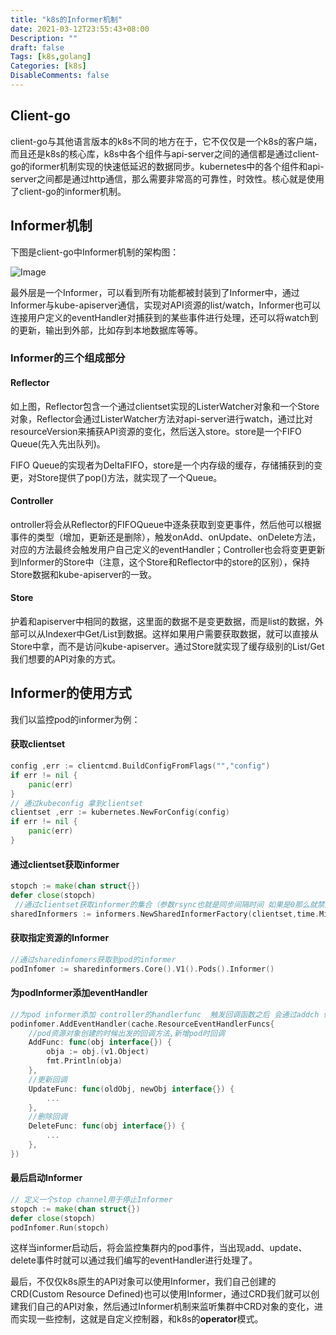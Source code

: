```yaml
---
title: "k8s的Informer机制"
date: 2021-03-12T23:55:43+08:00
Description: ""
draft: false
Tags: [k8s,golang]
Categories: [k8s]
DisableComments: false
---
```


## Client-go

client-go与其他语言版本的k8s不同的地方在于，它不仅仅是一个k8s的客户端，而且还是k8s的核心库，k8s中各个组件与api-server之间的通信都是通过client-go的iformer机制实现的快速低延迟的数据同步。kubernetes中的各个组件和api-server之间都是通过http通信，那么需要非常高的可靠性，时效性。核心就是使用了client-go的informer机制。

## Informer机制

下图是client-go中Informer机制的架构图：

![Image](/images/informer.png)

最外层是一个Informer，可以看到所有功能都被封装到了Informer中，通过Informer与kube-apiserver通信，实现对API资源的list/watch，Informer也可以连接用户定义的eventHandler对捕获到的某些事件进行处理，还可以将watch到的更新，输出到外部，比如存到本地数据库等等。

### Informer的三个组成部分

#### Reflector

如上图，Reflector包含一个通过clientset实现的ListerWatcher对象和一个Store对象，Reflector会通过ListerWatcher方法对api-server进行watch，通过比对resourceVersion来捕获API资源的变化，然后送入store。store是一个FIFO Queue(先入先出队列)。

FIFO Queue的实现者为DeltaFIFO，store是一个内存级的缓存，存储捕获到的变更，对Store提供了pop()方法，就实现了一个Queue。

#### Controller

ontroller将会从Reflector的FIFOQueue中逐条获取到变更事件，然后他可以根据事件的类型（增加，更新还是删除），触发onAdd、onUpdate、onDelete方法，对应的方法最终会触发用户自己定义的eventHandler；Controller也会将变更更新到Informer的Store中（注意，这个Store和Reflector中的store的区别），保持Store数据和kube-apiserver的一致。

#### Store

护着和apiserver中相同的数据，这里面的数据不是变更数据，而是list的数据，外部可以从Indexer中Get/List到数据。这样如果用户需要获取数据，就可以直接从Store中拿，而不是访问kube-apiserver。通过Store就实现了缓存级别的List/Get我们想要的API对象的方式。

## Informer的使用方式

我们以监控pod的informer为例：

#### 获取clientset

```go
config ,err := clientcmd.BuildConfigFromFlags("","config")
if err != nil {
    panic(err)
}
// 通过kubeconfig 拿到clientset
clientset ,err := kubernetes.NewForConfig(config)
if err != nil {
    panic(err)
}
```

#### 通过clientset获取informer

```go
stopch := make(chan struct{})
defer close(stopch)
 //通过clientset获取informer的集合（参数rsync也就是同步间隔时间 如果是0那么就禁用同步功能，这里设置1m）
sharedInformers := informers.NewSharedInformerFactory(clientset,time.Minute)
```

#### 获取指定资源的Informer

```go
//通过sharedinfomers获取到pod的informer
podInfomer := sharedinformers.Core().V1().Pods().Informer()
```

#### 为podInformer添加eventHandler

```go
//为pod informer添加 controller的handlerfunc  触发回调函数之后 会通过addch 传给nextCh 管道然后调用controller的对应的handler来做处理
podinfomer.AddEventHandler(cache.ResourceEventHandlerFuncs{
	//pod资源对象创建的时候出发的回调方法,新增pod时回调
    AddFunc: func(obj interface{}) {
        obja := obj.(v1.Object)
        fmt.Println(obja)
    },
    //更新回调
    UpdateFunc: func(oldObj, newObj interface{}) {
        ...
    },
    //删除回调
    DeleteFunc: func(obj interface{}) {
        ...
    },
})
```

#### 最后启动Informer

```go
// 定义一个stop channel用于停止Informer
stopch := make(chan struct{})
defer close(stopch)
podInfomer.Run(stopch)
```

这样当informer启动后，将会监控集群内的pod事件，当出现add、update、delete事件时就可以通过我们编写的eventHandler进行处理了。



最后，不仅仅k8s原生的API对象可以使用Informer，我们自己创建的CRD(Custom Resource Defined)也可以使用Informer，通过CRD我们就可以创建我们自己的API对象，然后通过Informer机制来监听集群中CRD对象的变化，进而实现一些控制，这就是自定义控制器，和k8s的**operator**模式。